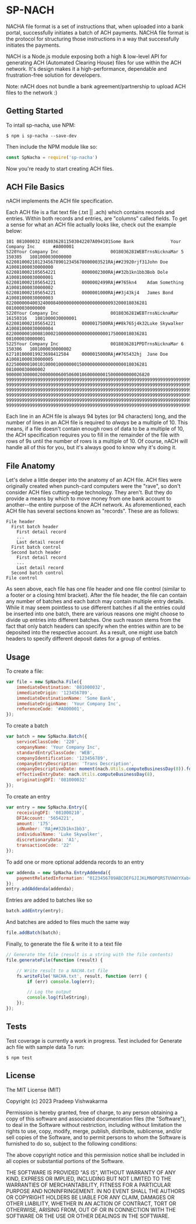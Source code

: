 # SP-NACH


NACHA file format is a set of instructions that, when uploaded into a bank portal, successfully initiates a batch of ACH
payments. NACHA file format is the protocol for structuring those instructions in a way that successfully initiates the
payments.

NACH is a Node.js module exposing both a high & low-level API for generating ACH (Automated Clearing House) files for
use within the ACH network. It's design makes it a high-performance, dependable and frustration-free solution for
developers.

Note: nACH does not bundle a bank agreement/partnership to upload ACH files to the network :)

## Getting Started

To intall sp-nacha, use NPM:

    $ npm i sp-nacha --save-dev

Then include the NPM module like so:

```js
const SpNacha = require('sp-nacha')
```

Now you're ready to start creating ACH files.

## ACH File Basics

nACH implements the ACH file specification.

Each ACH file is a flat text file (.txt || .ach) which contains records and entries. Within both records and entries,
are "columns" called fields. To get a sense for what an ACH file actually looks like, check out the example below:

    101 081000032 0180362811503042207A094101Some Bank              Your Company Inc       #A000001
    5220Your Company Inc                    0018036281WEBTrnsNicknaMar 5 150305   1081000030000000
    622081000210123456789012345670000003521RAj##23920rjf31John Doe              A10081000030000000
    6220810002105654221          0000002300RAj##32b1kn1bb3Bob Dole              A10081000030000001
    6220810002105654221          0000002499RAj##765kn4    Adam Something        A10081000030000002
    6220810002105654221          0000001000RAj##3j43kj4   James Bond            A10081000030000003
    822000000400324000840000000000000000000093200018036281                         081000030000000
    5220Your Company Inc                    0018036281WEBTrnsNicknaMar 16150316   1081000030000001
    6220810002105654221          0000017500RAj##8k765j4k32Luke Skywalker        A10081000030000004
    822000000100081000210000000000000000000175000018036281                         081000030000001
    5225Your Company Inc                    0018036281PPDTrnsNicknaMar 6 150306   1081000030000002
    627101000019923698412584     0000015000RAj##765432hj  Jane Doe              A10081000030000005
    822500000100101000010000000150000000000000000018036281                         081000030000002
    9000003000002000000060050600106000000015000000000026820                                       
    9999999999999999999999999999999999999999999999999999999999999999999999999999999999999999999999
    9999999999999999999999999999999999999999999999999999999999999999999999999999999999999999999999
    9999999999999999999999999999999999999999999999999999999999999999999999999999999999999999999999
    9999999999999999999999999999999999999999999999999999999999999999999999999999999999999999999999
    9999999999999999999999999999999999999999999999999999999999999999999999999999999999999999999999
    9999999999999999999999999999999999999999999999999999999999999999999999999999999999999999999999

Each line in an ACH file is always 94 bytes (or 94 characters) long, and the number of lines in an ACH file is required
to *always* be a multiple of 10. This means, if a file doesn't contain enough rows of data to be a multiple of 10, the
ACH specification requires you to fill in the remainder of the file with rows of 9s until the number of rows is a
multiple of 10. Of course, nACH will handle all of this for you, but it's always good to know why it's doing it.

## File Anatomy

Let's delve a little deeper into the anatomy of an ACH file. ACH files were originally created when punch-card computers
were the "rave", so don't consider ACH files cutting-edge technology. They aren't. But they do provide a means by which
to move money from one bank account to another--the entire purpose of the ACH network. As aforementioned, each ACH file
has several sections known as "records". These are as follows:

    File header
      First batch header
        First detail record
        ...
        Last detail record
      First batch control
      Second batch header
        First detail record
        ...
        Last detail record
      Second batch control
    File control

As seen above, each file has one file header and one file control (similar to a footer or a closing html bracket). After
the file header, the file can contain any number of batches and each batch may contain multiple entry details. While it
may seem pointless to use different batches if all the entries could be inserted into one batch, there are various
reasons one might choose to divide up entries into different batches. One such reason stems from the fact that only
batch headers can specify when the entries within are to be deposited into the respective account. As a result, one
might use batch headers to specify different deposit dates for a group of entries.

## Usage

To create a file:

```js
var file = new SpNacha.File({
    immediateDestination: '081000032',
    immediateOrigin: '123456789',
    immediateDestinationName: 'Some Bank',
    immediateOriginName: 'Your Company Inc',
    referenceCode: '#A000001',
});
```

To create a batch

```js
var batch = new SpNacha.Batch({
    serviceClassCode: '220',
    companyName: 'Your Company Inc',
    standardEntryClassCode: 'WEB',
    companyIdentification: '123456789',
    companyEntryDescription: 'Trans Description',
    companyDescriptiveDate: moment(nach.Utils.computeBusinessDay(8)).format('MMM D'),
    effectiveEntryDate: nach.Utils.computeBusinessDay(8),
    originatingDFI: '081000032'
});
```

To create an entry

```js
var entry = new SpNacha.Entry({
    receivingDFI: '081000210',
    DFIAccount: '5654221',
    amount: '175',
    idNumber: 'RAj##32b1kn1bb3',
    individualName: 'Luke Skywalker',
    discretionaryData: 'A1',
    transactionCode: '22'
});
```

To add one or more optional addenda records to an entry

```js
var addenda = new SpNacha.EntryAddenda({
    paymentRelatedInformation: "0123456789ABCDEFGJIJKLMNOPQRSTUVWXYXabcdefgjijklmnopqrstuvwxyx"
});
entry.addAddenda(addenda);
```

Entries are added to batches like so

```js
batch.addEntry(entry);
```

And batches are added to files much the same way

```js
file.addBatch(batch);
```

Finally, to generate the file & write it to a text file

```js
// Generate the file (result is a string with the file contents)
file.generateFile(function (result) {

    // Write result to a NACHA.txt file
    fs.writeFile('NACHA.txt', result, function (err) {
        if (err) console.log(err);

        // Log the output
        console.log(fileString);
    });
});
```

## Tests

Test coverage is currently a work in progress. Test included for Generate ach file with sample data To run:

    $ npm test

## License

The MIT License (MIT)

Copyright (c) 2023 Pradeep Vishwakarma

Permission is hereby granted, free of charge, to any person obtaining a copy
of this software and associated documentation files (the "Software"), to deal
in the Software without restriction, including without limitation the rights
to use, copy, modify, merge, publish, distribute, sublicense, and/or sell
copies of the Software, and to permit persons to whom the Software is
furnished to do so, subject to the following conditions:

The above copyright notice and this permission notice shall be included in
all copies or substantial portions of the Software.

THE SOFTWARE IS PROVIDED "AS IS", WITHOUT WARRANTY OF ANY KIND, EXPRESS OR
IMPLIED, INCLUDING BUT NOT LIMITED TO THE WARRANTIES OF MERCHANTABILITY,
FITNESS FOR A PARTICULAR PURPOSE AND NONINFRINGEMENT. IN NO EVENT SHALL THE
AUTHORS OR COPYRIGHT HOLDERS BE LIABLE FOR ANY CLAIM, DAMAGES OR OTHER
LIABILITY, WHETHER IN AN ACTION OF CONTRACT, TORT OR OTHERWISE, ARISING FROM,
OUT OF OR IN CONNECTION WITH THE SOFTWARE OR THE USE OR OTHER DEALINGS IN
THE SOFTWARE.

